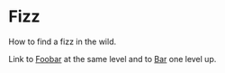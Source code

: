 # Fizz

How to find a fizz in the wild.

Link to [Foobar](foobar.md) at the same level and to [Bar](../bar.md) one level up.
